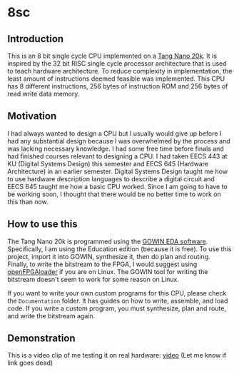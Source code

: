 # 8sc

## Introduction

This is an 8 bit single cycle CPU implemented on a [Tang Nano 20k](https://wiki.sipeed.com/hardware/en/tang/tang-nano-20k/nano-20k.html). It is inspired by the 32 bit RISC single cycle processor architecture that is used to teach hardware architecture. To reduce complexity in implementation, the least amount of instructions deemed feasible was implemented. This CPU has 8 different instructions, 256 bytes of instruction ROM and 256 bytes of read write data memory.

## Motivation

I had always wanted to design a CPU but I usually would give up before I had any substantial design because I was overwhelmed by the process and was lacking necessary knowledge. I had some free time before finals and had finished courses relevant to designing a CPU. I had taken EECS 443 at KU (Digital Systems Design) this semester and EECS 645 (Hardware Architecture) in an earlier semester. Digital Systems Design taught me how to use hardware description languages to describe a digital circuit and EECS 645 taught me how a basic CPU worked. Since I am going to have to be working soon, I thought that there would be no better time to work on this than now.

## How to use this

The Tang Nano 20k is programmed using the [GOWIN EDA software](https://www.gowinsemi.com/en/support/home/). Specifically, I am using the Education edition (because it is free). To use this project, import it into GOWIN, synthesize it, then do plan and routing. Finally, to write the bitstream to the FPGA, I would suggest using [openFPGAloader](https://github.com/trabucayre/openFPGALoader) if you are on Linux. The GOWIN tool for writing the bitstream doesn't seem to work for some reason on Linux.

If you want to write your own custom programs for this CPU, please check the `Documentation` folder. It has guides on how to write, assemble, and load code. If you write a custom program, you must synthesize, plan and route, and write the bitstream again.

## Demonstration

This is a video clip of me testing it on real hardware:
[video](https://files.catbox.moe/dl6e2k.mp4) (Let me know if link goes dead)
